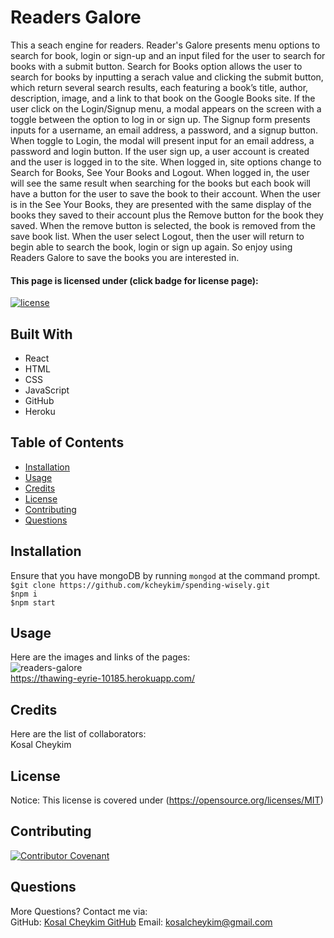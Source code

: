 # Readers Galore
This a seach engine for readers. Reader's Galore presents menu options to search for book, login or sign-up and an input filed for the user to search for books with a submit button. Search for Books option allows the user to search for books by inputting a serach value and clicking the submit button, which return several search results, each featuring a book’s title, author, description, image, and a link to that book on the Google Books site. If the user click on the Login/Signup menu, a modal appears on the screen with a toggle between the option to log in or sign up. The Signup form presents inputs for a username, an email address, a password, and a signup button. When toggle to Login, the modal will present input for an email address, a password and login button. If the user sign up, a user account is created and the user is logged in to the site. When logged in, site options change to Search for Books, See Your Books and Logout. When logged in, the user will see the same result when searching for the books but each book will have a button for the user to save the book to their account. When the user is in the See Your Books, they are presented with the same display of the books they saved to their account plus the Remove button for the book they saved. When the remove button is selected, the book is removed from the save book list. When the user select Logout, then the user will return to begin able to search the book, login or sign up again. So enjoy using Readers Galore to save the books you are interested in.

#### This page is licensed under (click badge for license page): 
[![license](https://img.shields.io/badge/License-MIT-yellow.svg)](https://opensource.org/licenses/MIT)

## Built With
* React
* HTML
* CSS
* JavaScript
* GitHub
* Heroku


## Table of Contents
* [Installation](#installation)
* [Usage](#usage)
* [Credits](#credits)
* [License](#license) 
* [Contributing](#contributing) 
* [Questions](#questions)

## Installation
Ensure that you have mongoDB by running `mongod` at the command prompt. <br />
`$git clone https://github.com/kcheykim/spending-wisely.git` <br />
`$npm i` <br />
`$npm start`

## Usage
Here are the images and links of the pages: <br />
![readers-galore](./public/assets/images/readers-galore.png?raw=true)<br />
https://thawing-eyrie-10185.herokuapp.com/

## Credits
Here are the list of collaborators:  
Kosal Cheykim

## License
Notice: This license is covered under (https://opensource.org/licenses/MIT)

## Contributing
[![Contributor Covenant](https://img.shields.io/badge/Contributor%20Covenant-2.1-4baaaa.svg)](code_of_conduct.md)

## Questions
More Questions? Contact me via:  
GitHub: [Kosal Cheykim GitHub](https://github.com/kcheykim) 
Email: [kosalcheykim@gmail.com](mailto:kosalcheykim@gmail.com)
